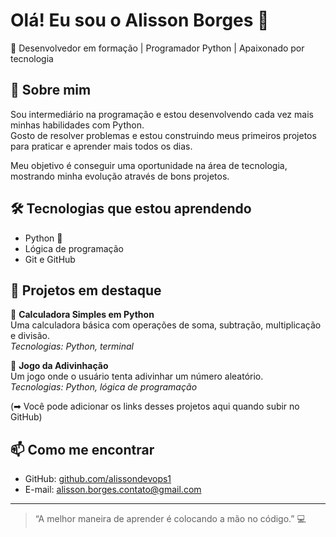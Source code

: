 # Olá! Eu sou o Alisson Borges 👋

🎯 Desenvolvedor em formação | Programador Python | Apaixonado por tecnologia

## 🚀 Sobre mim

Sou intermediário na programação e estou desenvolvendo cada vez mais minhas habilidades com Python.  
Gosto de resolver problemas e estou construindo meus primeiros projetos para praticar e aprender mais todos os dias.

Meu objetivo é conseguir uma oportunidade na área de tecnologia, mostrando minha evolução através de bons projetos.

## 🛠️ Tecnologias que estou aprendendo

- Python 🐍
- Lógica de programação
- Git e GitHub

## 📂 Projetos em destaque

🔹 **Calculadora Simples em Python**  
Uma calculadora básica com operações de soma, subtração, multiplicação e divisão.  
*Tecnologias: Python, terminal*

🔹 **Jogo da Adivinhação**  
Um jogo onde o usuário tenta adivinhar um número aleatório.  
*Tecnologias: Python, lógica de programação*

(➡ Você pode adicionar os links desses projetos aqui quando subir no GitHub)

## 📫 Como me encontrar

- GitHub: [github.com/alissondevops1](https://github.com/alissondevops1)
- E-mail: alisson.borges.contato@gmail.com

---

> “A melhor maneira de aprender é colocando a mão no código.” 💻
